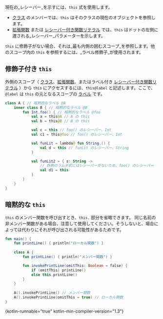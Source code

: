 [//]: # (title: this 式)

現在の_レシーバー_を示すには、`this` 式を使用します。

*   [クラス](classes.md#inheritance) のメンバーでは、`this` はそのクラスの現在のオブジェクトを参照します。
*   [拡張関数](extensions.md) または [レシーバー付き関数リテラル](lambdas.md#function-literals-with-receiver) では、`this` はドットの左側に渡される_レシーバー_パラメーターを示します。

`this` に修飾子がない場合、それは_最も内側の囲むスコープ_を参照します。他のスコープ内の `this` を参照するには、_ラベル修飾子_が使用されます。

## 修飾子付き `this`

外側のスコープ（ [クラス](classes.md)、[拡張関数](extensions.md)、またはラベル付き [レシーバー付き関数リテラル](lambdas.md#function-literals-with-receiver) ）から `this` にアクセスするには、`this@label` と記述します。ここで、`@label` は `this` の元となるスコープの [ラベル](returns.md) です。

```kotlin
class A { // 暗黙的なラベル @A
    inner class B { // 暗黙的なラベル @B
        fun Int.foo() { // 暗黙的なラベル @foo
            val a = this@A // A の this
            val b = this@B // B の this

            val c = this // foo() のレシーバー、Int
            val c1 = this@foo // foo() のレシーバー、Int

            val funLit = lambda@ fun String.() {
                val d = this // funLit のレシーバー、String
            }

            val funLit2 = { s: String ->
                // 外側のラムダ式にはレシーバーがないため、foo() のレシーバー
                val d1 = this
            }
        }
    }
}
```

## 暗黙的な `this`

`this` のメンバー関数を呼び出すとき、`this.` 部分を省略できます。
同じ名前の非メンバー関数がある場合、注意して使用してください。そうしないと、場合によっては代わりにそれが呼び出される可能性があるためです。

```kotlin
fun main() {
    fun printLine() { println("ローカル関数") }
    
    class A {
        fun printLine() { println("メンバー関数") }

        fun invokePrintLine(omitThis: Boolean = false) {
            if (omitThis) printLine()
            else this.printLine()
        }
    }
    
    A().invokePrintLine() // メンバー関数
    A().invokePrintLine(omitThis = true) // ローカル関数
}
```
{kotlin-runnable="true" kotlin-min-compiler-version="1.3"}